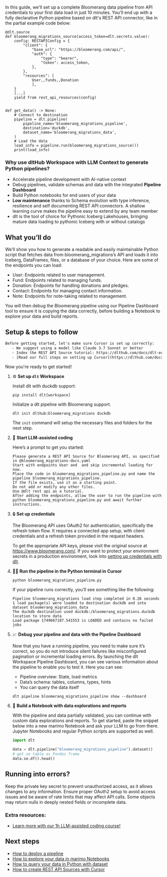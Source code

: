 In this guide, we'll set up a complete Bloomerang data pipeline from API credentials to your first data load in just 10 minutes. You'll end up with a fully declarative Python pipeline based on dlt's REST API connector, like in the partial example code below:

```python-outcome
@dlt.source
def bloomerang_migrations_source(access_token=dlt.secrets.value):
    config: RESTAPIConfig = {
        "client": {
            "base_url": "https://bloomerang.com/api/",
            "auth": {
                "type": "bearer",
                "token": access_token,
            },
        },
        "resources": [
            User,,funds,,Donation
            ],
    }
    [...]
    yield from rest_api_resources(config)


def get_data() -> None:
    # Connect to destination
    pipeline = dlt.pipeline(
        pipeline_name='bloomerang_migrations_pipeline',
        destination='duckdb',
        dataset_name='bloomerang_migrations_data', 
    )
    # Load the data
    load_info = pipeline.run(bloomerang_migrations_source())
    print(load_info) 
```

### Why use dltHub Workspace with LLM Context to generate Python pipelines?

- Accelerate pipeline development with AI-native context
- Debug pipelines, validate schemas and data with the integrated **Pipeline Dashboard**
- Build Python notebooks for end users of your data
- **Low maintenance** thanks to Schema evolution with type inference, resilience and self documenting REST API connectors. A shallow learning curve makes the pipeline easy to extend by any team member
- dlt is the tool of choice for Pythonic Iceberg Lakehouses, bringing mature data loading to pythonic Iceberg with or without catalogs

## What you’ll do

We’ll show you how to generate a readable and easily maintainable Python script that fetches data from bloomerang_migrations’s API and loads it into Iceberg, DataFrames, files, or a database of your choice. Here are some of the endpoints you can load:

- User: Endpoints related to user management.
- Fund: Endpoints related to managing funds.
- Donation: Endpoints for handling donations and pledges.
- Contact: Endpoints for managing contact information.
- Note: Endpoints for note-taking related to management.

You will then debug the Bloomerang pipeline using our Pipeline Dashboard tool to ensure it is copying the data correctly, before building a Notebook to explore your data and build reports.

## Setup & steps to follow

```default
Before getting started, let's make sure Cursor is set up correctly:
   - We suggest using a model like Claude 3.7 Sonnet or better
   - Index the REST API Source tutorial: https://dlthub.com/docs/dlt-ecosystem/verified-sources/rest_api/ and add it to context as **@dlt rest api**
   - [Read our full steps on setting up Cursor](https://dlthub.com/docs/dlt-ecosystem/llm-tooling/cursor-restapi#23-configuring-cursor-with-documentation)
```

Now you're ready to get started!

1. ⚙️ **Set up `dlt` Workspace**
    
    Install dlt with duckdb support:
    ```shell
    pip install dlt[workspace]
    ```

    Initialize a dlt pipeline with Bloomerang support.
    ```shell
    dlt init dlthub:bloomerang_migrations duckdb
    ```

    The `init` command will setup the necessary files and folders for the next step.
    
2. 🤠 **Start LLM-assisted coding**
    
    Here’s a prompt to get you started:
    
    ```prompt
    Please generate a REST API Source for Bloomerang API, as specified in @bloomerang_migrations-docs.yaml 
    Start with endpoints User and  and skip incremental loading for now. 
    Place the code in bloomerang_migrations_pipeline.py and name the pipeline bloomerang_migrations_pipeline. 
    If the file exists, use it as a starting point. 
    Do not add or modify any other files. 
    Use @dlt rest api as a tutorial. 
    After adding the endpoints, allow the user to run the pipeline with python bloomerang_migrations_pipeline.py and await further instructions.
    ```

    
3. 🔒 **Set up credentials** 
    
    The Bloomerang API uses OAuth2 for authentication, specifically the refresh token flow. It requires a connected app setup, with client credentials and a refresh token provided in the request headers.
    
    To get the appropriate API keys, please visit the original source at https://www.bloomerang.com/.
    If you want to protect your environment secrets in a production environment, look into [setting up credentials with dlt](https://dlthub.com/docs/walkthroughs/add_credentials).
    
4. 🏃‍♀️ **Run the pipeline in the Python terminal in Cursor**
    
    ```shell
    python bloomerang_migrations_pipeline.py
    ```
    
    If your pipeline runs correctly, you’ll see something like the following:
    
    ```shell
    Pipeline bloomerang_migrations load step completed in 0.26 seconds
    1 load package(s) were loaded to destination duckdb and into dataset bloomerang_migrations_data
    The duckdb destination used duckdb:/bloomerang_migrations.duckdb location to store data
    Load package 1749667187.541553 is LOADED and contains no failed jobs
    ```
    
5. 📈 **Debug your pipeline and data with the Pipeline Dashboard**

    Now that you have a running pipeline, you need to make sure it’s correct, so you do not introduce silent failures like misconfigured pagination or incremental loading errors. By launching the dlt Workspace Pipeline Dashboard, you can see various information about the pipeline to enable you to test it. Here you can see:
    - Pipeline overview: State, load metrics
    - Data’s schema: tables, columns, types, hints
    - You can query the data itself
    
    ```shell
    dlt pipeline bloomerang_migrations_pipeline show --dashboard
    ```
    
6. 🐍 **Build a Notebook with data explorations and reports**

    With the pipeline and data partially validated, you can continue with custom data explorations and reports. To get started, paste the snippet below into a new marimo Notebook and ask your LLM to go from there. Jupyter Notebooks and regular Python scripts are supported as well.

    
    ```python
    import dlt

   data = dlt.pipeline("bloomerang_migrations_pipeline").dataset()
   # get se table as Pandas frame
   data.se.df().head()
    ```

## Running into errors?

Keep the private key secret to prevent unauthorized access, as it allows changes to any information. Ensure proper OAuth2 setup to avoid access issues and be aware of rate limits that may affect API calls. Some objects may return nulls in deeply nested fields or incomplete data.

### Extra resources:

- [Learn more with our 1h LLM-assisted coding course!](https://www.youtube.com/watch?v=GGid70rnJuM)

## Next steps

- [How to deploy a pipeline](https://dlthub.com/docs/walkthroughs/deploy-a-pipeline)
- [How to explore your data in marimo Notebooks](https://dlthub.com/docs/general-usage/dataset-access/marimo)
- [How to query your data in Python with dataset](https://dlthub.com/docs/general-usage/dataset-access/dataset)
- [How to create REST API Sources with Cursor](https://dlthub.com/docs/dlt-ecosystem/llm-tooling/cursor-restapi)